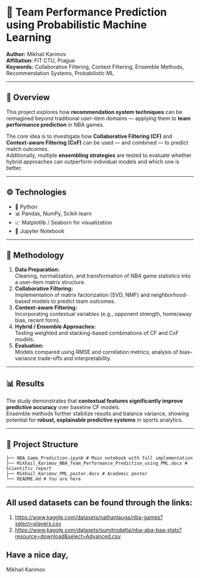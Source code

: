 # 🏀 Team Performance Prediction using Probabilistic Machine Learning

**Author:** Mikhail Karimov  
**Affiliation:** FIT CTU, Prague  
**Keywords:** Collaborative Filtering, Context Filtering, Ensemble Methods, Recommendation Systems, Probabilistic ML  

---

## 🌟 Overview
This project explores how **recommendation system techniques** can be reimagined beyond traditional user–item domains — applying them to **team performance prediction** in NBA games.  

The core idea is to investigate how **Collaborative Filtering (CF)** and **Context-aware Filtering (CxF)** can be used — and combined — to predict match outcomes.  
Additionally, multiple **ensembling strategies** are tested to evaluate whether hybrid approaches can outperform individual models and which one is better.

---

## ⚙️ Technologies
- 🐍 Python  
- 📊 Pandas, NumPy, Scikit-learn  
- 📈 Matplotlib / Seaborn for visualization  
- 🧠 Jupyter Notebook  

---

## 🧩 Methodology
1. **Data Preparation:**  
   Cleaning, normalization, and transformation of NBA game statistics into a user–item matrix structure.  
2. **Collaborative Filtering:**  
   Implementation of matrix factorization (SVD, NMF) and neighborhood-based models to predict team outcomes.  
3. **Context-aware Filtering:**  
   Incorporating contextual variables (e.g., opponent strength, home/away bias, recent form).  
4. **Hybrid / Ensemble Approaches:**  
   Testing weighted and stacking-based combinations of CF and CxF models.  
5. **Evaluation:**  
   Models compared using RMSE and correlation metrics; analysis of bias–variance trade-offs and interpretability.  

---

## 📊 Results
The study demonstrates that **contextual features significantly improve predictive accuracy** over baseline CF models.  
Ensemble methods further stabilize results and balance variance, showing potential for **robust, explainable predictive systems** in sports analytics.

---

## 📁 Project Structure
```
├── NBA_Game_Prediction.ipynb # Main notebook with full implementation
├── Mikhail_Karimov_NBA_Team_Performance_Prediction_using_PML.docx # Scientific report
├── Mikhail_Karimov_PML_poster.docx # Academic poster
└── README.md # You are here
```

---

## All used datasets can be found through the links:
1. https://www.kaggle.com/datasets/nathanlauga/nba-games?select=players.csv
2. https://www.kaggle.com/datasets/sumitrodatta/nba-aba-baa-stats?resource=download&select=Advanced.csv

## Have a nice day,
Mikhail Karimov
